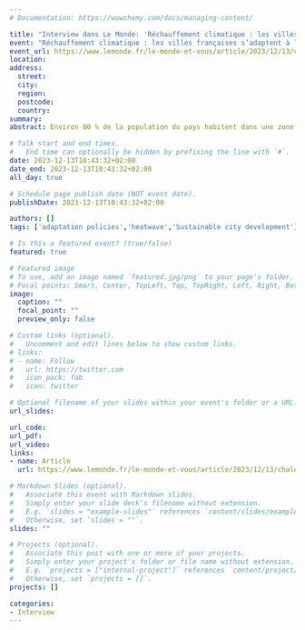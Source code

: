 ```yaml
---
# Documentation: https://wowchemy.com/docs/managing-content/

title: "Interview dans Le Monde: 'Réchauffement climatique : les villes françaises s’adaptent à la chaleur intense'"
event: "Réchauffement climatique : les villes françaises s’adaptent à la chaleur intense"
event_url: https://www.lemonde.fr/le-monde-et-vous/article/2023/12/13/chaleur-intense-les-villes-francaises-s-adaptent_6205528_6065879.html
location:
address:
  street:
  city:
  region:
  postcode:
  country:
summary: 
abstract: Environ 80 % de la population du pays habitent dans une zone urbaine. Y maintenir des températures supportables est un enjeu primordial de santé publique. 

# Talk start and end times.
#   End time can optionally be hidden by prefixing the line with `#`.
date: 2023-12-13T10:43:32+02:00
date_end: 2023-12-13T10:43:32+02:00
all_day: true

# Schedule page publish date (NOT event date).
publishDate: 2023-12-13T10:43:32+02:00

authors: []
tags: ['adaptation policies','heatwave','Sustainable city development']

# Is this a featured event? (true/false)
featured: true

# Featured image
# To use, add an image named `featured.jpg/png` to your page's folder. 
# Focal points: Smart, Center, TopLeft, Top, TopRight, Left, Right, BottomLeft, Bottom, BottomRight.
image:
  caption: ""
  focal_point: ""
  preview_only: false

# Custom links (optional).
#   Uncomment and edit lines below to show custom links.
# links:
# - name: Follow
#   url: https://twitter.com
#   icon_pack: fab
#   icon: twitter

# Optional filename of your slides within your event's folder or a URL.
url_slides:

url_code:
url_pdf:
url_video:
links:
- name: Article
  url: https://www.lemonde.fr/le-monde-et-vous/article/2023/12/13/chaleur-intense-les-villes-francaises-s-adaptent_6205528_6065879.html

# Markdown Slides (optional).
#   Associate this event with Markdown slides.
#   Simply enter your slide deck's filename without extension.
#   E.g. `slides = "example-slides"` references `content/slides/example-slides.md`.
#   Otherwise, set `slides = ""`.
slides: ""

# Projects (optional).
#   Associate this post with one or more of your projects.
#   Simply enter your project's folder or file name without extension.
#   E.g. `projects = ["internal-project"]` references `content/project/deep-learning/index.md`.
#   Otherwise, set `projects = []`.
projects: []

categories:
- Interview
---
```

